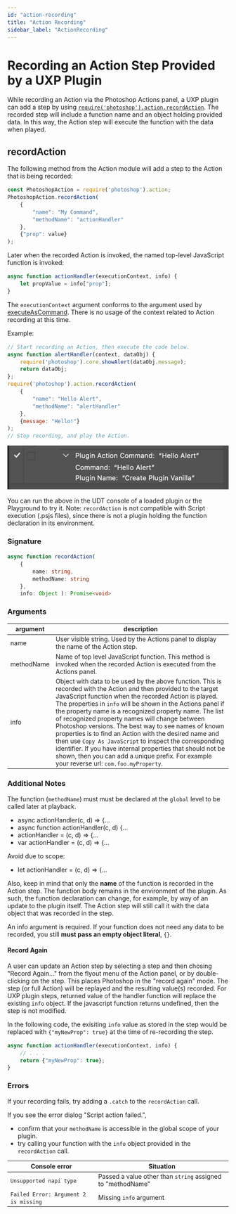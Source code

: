 ```yaml
---
id: "action-recording"
title: "Action Recording"
sidebar_label: "ActionRecording"
---
```


# Recording an Action Step Provided by a UXP Plugin

While recording an Action via the Photoshop Actions panel, a UXP plugin can add a step by using [`require('photoshop').action.recordAction`](./photoshopaction/#recordaction).  The recorded step will include a function name and an object holding provided data.  In this way, the Action step will execute the function with the data when played.

## recordAction

The following method from the Action module will add a step to the Action that is being recorded:

```javascript
const PhotoshopAction = require('photoshop').action;
PhotoshopAction.recordAction(
    {
        "name": "My Command",
        "methodName": "actionHandler"
    },
    {"prop": value}
);
```

Later when the recorded Action is invoked, the named top-level JavaScript function is invoked:

```javascript
async function actionHandler(executionContext, info) {
    let propValue = info["prop"];
}
```
The `executionContext` argument conforms to the argument used by [executeAsCommand](./executeasmodal).  There is no usage of the context related to Action recording at this time.


Example:
```javascript
// Start recording an Action, then execute the code below.
async function alertHandler(context, dataObj) {
    require('photoshop').core.showAlert(dataObj.message);
    return dataObj;
};
require('photoshop').action.recordAction(
    {
        "name": "Hello Alert",
        "methodName": "alertHandler"
    },
    {message: "Hello!"}
);
// Stop recording, and play the Action.
```
![recordAction](./assets/recordAction.png)

You can run the above in the UDT console of a loaded plugin or the Playground to try it. 
Note: `recordAction` is not compatible with Script execution (.psjs files), since there is not a plugin holding the function declaration in its environment.

### Signature

```typescript
async function recordAction(
    {
        name: string,
        methodName: string
    },
    info: Object ): Promise<void>
```

### Arguments

|argument|description|
|---|---|
|name|User visible string. Used by the Actions panel to display the name of the Action step.|
|methodName|Name of top level JavaScript function. This method is invoked when the recorded Action is executed from the Actions panel.|
|info|Object with data to be used by the above function. This is recorded with the Action and then provided to the target JavaScript function when the recorded Action is played. The properties in `info` will be shown in the Actions panel if the property name is a recognized property name. The list of recognized property names will change between Photoshop versions. The best way to see names of known properties is to find an Action with the desired name and then use `Copy As JavaScript` to inspect the corresponding identifier.  If you have internal properties that should not be shown, then you can add a unique prefix. For example your reverse url: `com.foo.myProperty`.|


### Additional Notes

The function (`methodName`) must must be declared at the `global` level to be called later at playback.
- async actionHandler(c, d) => {...
- async function actionHandler(c, d) {...
- actionHandler = (c, d) => {...
- var actionHandler = (c, d) => {...

Avoid due to scope:
- let actionHandler = (c, d) => {...

Also, keep in mind that only the **name** of the function is recorded in the Action step.  The function body remains in the environment of the plugin.  As such, the function declaration can change, for example, by way of an update to the plugin itself.  The Action step will still call it with the data object that was recorded in the step.  

An info argument is required.  If your function does not need any data to be recorded, you still **must pass an empty object literal**, `{}`. 

#### Record Again
A user can update an Action step by selecting a step and then chosing "Record Again..." from the flyout menu of the Action panel, or by double-clicking on the step.
This places Photoshop in the "record again" mode. The step (or full Action) will be replayed and the resulting value(s) recorded.  For UXP plugin steps, returned value of the handler function will replace the existing `info` object. If the javascript function returns undefined, then the step is not modified. 

In the following code, the exisiting `info` value as stored in the step would be replaced with `{"myNewProp": true}` at the time of re-recording the step.

```javascript
async function actionHandler(executionContext, info) {
    // . . .
    return {"myNewProp": true};
}
```

### Errors
If your recording fails, try adding a `.catch` to the `recordAction` call.

If you see the error dialog "Script action failed.", 
- confirm that your `methodName` is accessible in the global scope of your plugin.
- try calling your function with the `info` object provided in the `recordAction` call.

|Console error|Situation|
|-------------|---------|
|`Unsupported napi type`|Passed a value other than `string` assigned to "methodName"|
|`Failed Error: Argument 2 is missing`|Missing `info` argument|
